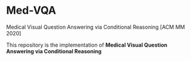 # Med-VQA
Medical Visual Question Answering via Conditional Reasoning [ACM MM 2020]

This repository is the implementation of **Medical Visual Question Answering via Conditional Reasoning**
